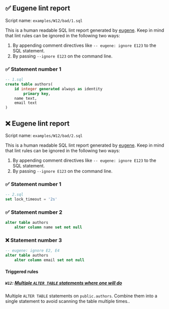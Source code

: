 ## ✅ Eugene lint report

Script name: `examples/W12/bad/1.sql`

This is a human readable SQL lint report generated by [eugene](https://github.com/kaaveland/eugene).
Keep in mind that lint rules can be ignored in the following two ways:

  1. By appending comment directives like `-- eugene: ignore E123` to the SQL statement.
  2. By passing `--ignore E123` on the command line.

### ✅ Statement number 1

```sql
-- 1.sql
create table authors(
    id integer generated always as identity
        primary key,
    name text,
    email text
)
```

## ❌ Eugene lint report

Script name: `examples/W12/bad/2.sql`

This is a human readable SQL lint report generated by [eugene](https://github.com/kaaveland/eugene).
Keep in mind that lint rules can be ignored in the following two ways:

  1. By appending comment directives like `-- eugene: ignore E123` to the SQL statement.
  2. By passing `--ignore E123` on the command line.

### ✅ Statement number 1

```sql
-- 2.sql
set lock_timeout = '2s'
```

### ✅ Statement number 2

```sql
alter table authors
    alter column name set not null
```

### ❌ Statement number 3

```sql
-- eugene: ignore E2, E4
alter table authors
    alter column email set not null
```

#### Triggered rules

##### `W12`: [Multiple `ALTER TABLE` statements where one will do](https://kaveland.no/eugene/hints/W12/)

Multiple `ALTER TABLE` statements on `public.authors`. Combine them into a single statement to avoid scanning the table multiple times..
